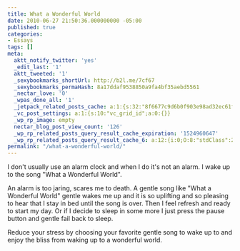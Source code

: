 ```yaml
---
title: What a Wonderful World
date: 2010-06-27 21:50:36.000000000 -05:00
published: true
categories:
- Essays
tags: []
meta:
  aktt_notify_twitter: 'yes'
  _edit_last: '1'
  aktt_tweeted: '1'
  _sexybookmarks_shortUrl: http://b2l.me/7cf67
  _sexybookmarks_permaHash: 8a17ddaf9538850a9fa4bf35aebd5561
  _nectar_love: '0'
  _wpas_done_all: '1'
  _jetpack_related_posts_cache: a:1:{s:32:"8f6677c9d6b0f903e98ad32ec61f8deb";a:2:{s:7:"expires";i:1495276895;s:7:"payload";a:3:{i:0;a:1:{s:2:"id";i:665;}i:1;a:1:{s:2:"id";i:257;}i:2;a:1:{s:2:"id";i:184;}}}}
  _vc_post_settings: a:1:{s:10:"vc_grid_id";a:0:{}}
  _wp_rp_image: empty
  nectar_blog_post_view_count: '126'
  _wp_rp_related_posts_query_result_cache_expiration: '1524960647'
  _wp_rp_related_posts_query_result_cache_6: a:12:{i:0;O:8:"stdClass":2:{s:7:"post_id";s:4:"1423";s:5:"score";s:15:"45.922988259751";}i:1;O:8:"stdClass":2:{s:7:"post_id";s:3:"717";s:5:"score";s:15:"45.922988259751";}i:2;O:8:"stdClass":2:{s:7:"post_id";s:4:"8086";s:5:"score";s:18:"37.170077080516116";}i:3;O:8:"stdClass":2:{s:7:"post_id";s:4:"2074";s:5:"score";s:18:"37.170077080516116";}i:4;O:8:"stdClass":2:{s:7:"post_id";s:3:"741";s:5:"score";s:18:"37.170077080516116";}i:5;O:8:"stdClass":2:{s:7:"post_id";s:3:"722";s:5:"score";s:18:"37.170077080516116";}i:6;O:8:"stdClass":2:{s:7:"post_id";s:3:"703";s:5:"score";s:18:"37.170077080516116";}i:7;O:8:"stdClass":2:{s:7:"post_id";s:3:"686";s:5:"score";s:18:"37.170077080516116";}i:8;O:8:"stdClass":2:{s:7:"post_id";s:3:"684";s:5:"score";s:18:"37.170077080516116";}i:9;O:8:"stdClass":2:{s:7:"post_id";s:4:"4580";s:5:"score";s:18:"35.800472663648854";}i:10;O:8:"stdClass":2:{s:7:"post_id";s:4:"1347";s:5:"score";s:18:"35.800472663648854";}i:11;O:8:"stdClass":2:{s:7:"post_id";s:3:"850";s:5:"score";s:18:"35.800472663648854";}}
permalink: "/what-a-wonderful-world/"
---
```

I don't usually use an alarm clock and when I do it's not an alarm. I wake up to the song "What a Wonderful World".

An alarm is too jaring, scares me to death. A gentle song like "What a Wonderful World" gentle wakes me up and it is so uplifting and so pleasing to hear that I stay in bed until the song is over. Then I feel refresh and ready to start my day. Or if I decide to sleep in some more I just press the pause button and gentle fail back to sleep.

Reduce your stress by choosing your favorite gentle song to wake up to and enjoy the bliss from waking up to a wonderful world.</p>
